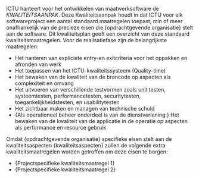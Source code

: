 ICTU hanteert voor het ontwikkelen van maatwerksoftware de $KWALITEITSAANPAK$. Deze Kwaliteitsaanpak houdt in dat ICTU voor elk softwareproject een aantal standaard maatregelen toepast, min of meer onafhankelijk van de precieze eisen die {opdrachtgevende organisatie} stelt aan de software. Dit kwaliteitsplan geeft een overzicht van deze standaard kwaliteitsmaatregelen. Voor de realisatiefase zijn de belangrijkste maatregelen:

* Het hanteren van expliciete entry-en exitcriteria voor het oppakken en afronden van werk
* Het toepassen van het ICTU-kwaliteitssysteem (Quality-time)
* Het bewaken van de kwaliteit van de broncode op aspecten als complexiteit en omvang
* Het uitvoeren van verschillende testvormen zoals unit testen, systeemtesten, performancetesten, securitytesten, toegankelijkheidstesten, en usabilitytesten
* Het zichtbaar maken en managen van technische schuld
* {Als operationeel beheer onderdeel is van de dienstverlening:} Het bewaken van de kwaliteit van de applicatie in de operatie op aspecten als performance en resource gebruik

Omdat {opdrachtgevende organisatie} specifieke eisen stelt aan de kwaliteitsaspecten {kwaliteitsaspecten} zullen de volgende extra kwaliteitsmaatregelen worden getroffen om deze eisen te borgen:
* {Projectspecifieke kwaliteitsmaatregel 1}
* {Projectspecifieke kwaliteitsmaatregel 2}

